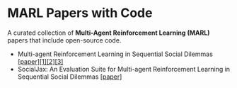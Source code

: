 # MARL Papers with Code

A curated collection of **Multi-Agent Reinforcement Learning (MARL)** papers that include open-source code.

- Multi-agent Reinforcement Learning in Sequential Social Dilemmas
[[paper]](https://arxiv.org/abs/1702.03037)[[1]](https://github.com/eugenevinitsky/sequential_social_dilemma_games)[[2]](https://github.com/social-dilemma/multiagent)[[3]](https://github.com/TengHu/Multi-agent-RL)
- SocialJax: An Evaluation Suite for Multi-agent Reinforcement Learning in Sequential Social Dilemmas
[[paper]](https://arxiv.org/abs/2503.14576)